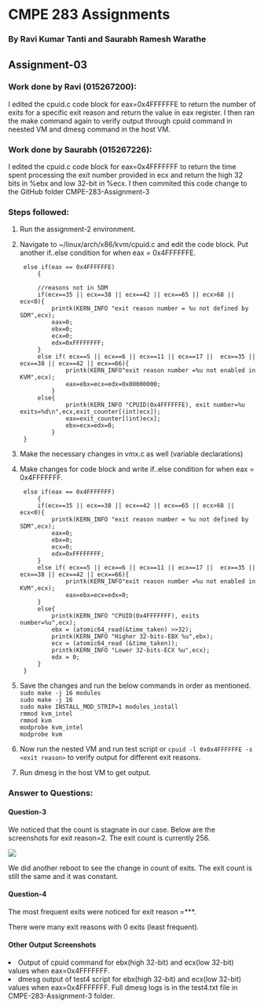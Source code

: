 <h1>CMPE 283 Assignments</h1>
<h3>By Ravi Kumar Tanti and Saurabh Ramesh Warathe</h3>

<h2>Assignment-03</h2>

<h3>Work done by Ravi (015267200):</h3>
I edited the cpuid.c code block for eax=0x4FFFFFFE to return the number of exits for a specific exit reason and return the value in eax register. I then ran the make command again to verify output through cpuid command in neested VM and dmesg command in the host VM.

<h3>Work done by Saurabh (015267226):</h3>
I edited the cpuid.c code block for eax=0x4FFFFFFF to return the time spent processing the exit number provided in ecx and return the high 32 bits in %ebx and low 32-bit in %ecx. I then commited this code change to the GitHub folder CMPE-283-Assignment-3

<h3>Steps followed:</h3>
    
1. Run the assignment-2 environment. <br>
    
2. Navigate to ~/linux/arch/x86/kvm/cpuid.c and edit the code block. Put another if..else condition for when eax = 0x4FFFFFFE. <br>
	  
	
		else if(eax == 0x4FFFFFFE)
        	{
		
			//reasons not in SDM
			if(ecx==35 || ecx==38 || ecx==42 || ecx==65 || ecx>68 || ecx<0){
				printk(KERN_INFO "exit reason number = %u not defined by SDM",ecx);
				eax=0;
				ebx=0;
				ecx=0;
				edx=0xFFFFFFFF;
			}
			else if( ecx==5 || ecx==6 || ecx==11 || ecx==17 ||  ecx==35 || ecx==38 || ecx==42 || ecx==66){
					printk(KERN_INFO"exit reason number =%u not enabled in KVM",ecx);
					eax=ebx=ecx=edx=0x00000000;
				}
			else{
					printk(KERN_INFO "CPUID(0x4FFFFFFE), exit number=%u exits=%d\n",ecx,exit_counter[(int)ecx]);
					eax=exit_counter[(int)ecx];
					ebx=ecx=edx=0;
				}
	  	}

3. Make the necessary changes in vmx.c as well (variable declarations)<br>
4. Make changes for code block and write if..else condition for when eax = 0x4FFFFFFF. <br>
	  
		else if(eax == 0x4FFFFFFF)
			{
			if(ecx==35 || ecx==38 || ecx==42 || ecx==65 || ecx>68 || ecx<0){
				printk(KERN_INFO "exit reason number = %u not defined by SDM",ecx);
				eax=0;
				ebx=0;
				ecx=0;
				edx=0xFFFFFFFF;
			}
			else if( ecx==5 || ecx==6 || ecx==11 || ecx==17 ||  ecx==35 || ecx==38 || ecx==42 || ecx==66){
					printk(KERN_INFO"exit reason number =%u not enabled in KVM",ecx);
					eax=ebx=ecx=edx=0;
			}
			else{
				printk(KERN_INFO "CPUID(0x4FFFFFFF), exits number=%u",ecx);
				ebx = (atomic64_read(&time_taken) >>32);
				printk(KERN_INFO "Higher 32-bits-EBX %u",ebx);
				ecx = (atomic64_read (&time_taken));
				printk(KERN_INFO "Lower 32-bits-ECX %u",ecx);
				edx = 0;
			}
		}
     
                                                                     
5. Save the changes and run the below commands in order as mentioned.<br>
    ``` sudo make -j 16 modules ``` <br>
    ``` sudo make -j 16 ```                                                             
    ``` sudo make INSTALL_MOD_STRIP=1 modules_install ```                                                          
    ``` rmmod kvm_intel ```<br>
    ``` rmmod kvm ```<br>
    ``` modprobe kvm_intel ``` <br>
    ``` modprobe kvm ``` <br>
                                                                     
6. Now run the nested VM and run test script or ``` cpuid -l 0x0x4FFFFFFE -s <exit reason> ``` to verify output for different exit reasons.<br>   
    
7. Run dmesg in the host VM to get output. <br>  
	 
<h3>Answer to Questions:</h3>
	  <h4>Question-3</h4>
	  
We noticed that the count is stagnate in our case. Below are the screenshots for exit reason=2. The exit count is currently 256. <br>

<img src="https://user-images.githubusercontent.com/70660489/207225178-8da4200a-18d8-458a-8bb0-9044ace33758.png"><br>

	  
		  
We did another reboot to see the change in count of exits. The exit count is still the same and it was constant. <br>
		  

                           
<h4>Question-4</h4>
	  
The most frequent exits were noticed for exit reason =***.<br>
	  

There were many exit reasons with 0 exits (least frequent).<br>
	

<h4>Other Output Screenshots </h4>

<li> Output of cpuid command for ebx(high 32-bit) and ecx(low 32-bit) values when eax=0x4FFFFFFF. <br>
  


<li> dmesg output of test4 script for ebx(high 32-bit) and ecx(low 32-bit) values when eax=0x4FFFFFFF. Full dmesg logs is in the test4.txt file in CMPE-283-Assignment-3 folder.<br>
  


